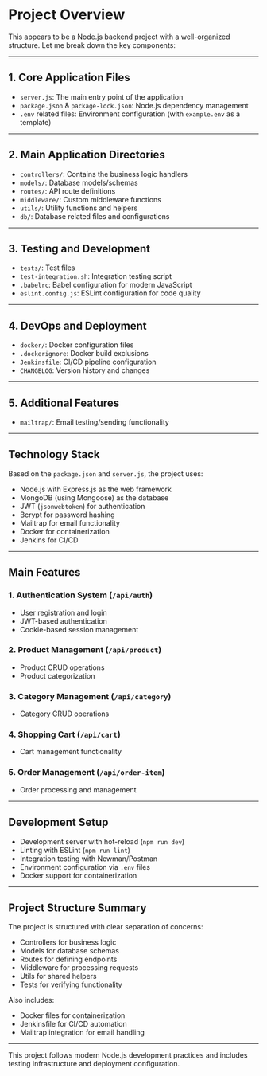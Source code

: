 # Project Overview

This appears to be a Node.js backend project with a well-organized structure. Let me break down the key components:

---

## 1. **Core Application Files**
- `server.js`: The main entry point of the application
- `package.json` & `package-lock.json`: Node.js dependency management
- `.env` related files: Environment configuration (with `example.env` as a template)

---

## 2. **Main Application Directories**
- `controllers/`: Contains the business logic handlers
- `models/`: Database models/schemas
- `routes/`: API route definitions
- `middleware/`: Custom middleware functions
- `utils/`: Utility functions and helpers
- `db/`: Database related files and configurations

---

## 3. **Testing and Development**
- `tests/`: Test files
- `test-integration.sh`: Integration testing script
- `.babelrc`: Babel configuration for modern JavaScript
- `eslint.config.js`: ESLint configuration for code quality

---

## 4. **DevOps and Deployment**
- `docker/`: Docker configuration files
- `.dockerignore`: Docker build exclusions
- `Jenkinsfile`: CI/CD pipeline configuration
- `CHANGELOG`: Version history and changes

---

## 5. **Additional Features**
- `mailtrap/`: Email testing/sending functionality

---

## Technology Stack

Based on the `package.json` and `server.js`, the project uses:

- Node.js with Express.js as the web framework
- MongoDB (using Mongoose) as the database
- JWT (`jsonwebtoken`) for authentication
- Bcrypt for password hashing
- Mailtrap for email functionality
- Docker for containerization
- Jenkins for CI/CD

---

## Main Features

### 1. **Authentication System** (`/api/auth`)
- User registration and login
- JWT-based authentication
- Cookie-based session management

### 2. **Product Management** (`/api/product`)
- Product CRUD operations
- Product categorization

### 3. **Category Management** (`/api/category`)
- Category CRUD operations

### 4. **Shopping Cart** (`/api/cart`)
- Cart management functionality

### 5. **Order Management** (`/api/order-item`)
- Order processing and management

---

## Development Setup

- Development server with hot-reload (`npm run dev`)
- Linting with ESLint (`npm run lint`)
- Integration testing with Newman/Postman
- Environment configuration via `.env` files
- Docker support for containerization

---

## Project Structure Summary

The project is structured with clear separation of concerns:
- Controllers for business logic
- Models for database schemas
- Routes for defining endpoints
- Middleware for processing requests
- Utils for shared helpers
- Tests for verifying functionality

Also includes:
- Docker files for containerization
- Jenkinsfile for CI/CD automation
- Mailtrap integration for email handling

---

This project follows modern Node.js development practices and includes testing infrastructure and deployment configuration.
